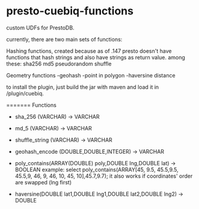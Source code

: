 # presto-cuebiq-functions
custom UDFs for PrestoDB.

currently, there are two main sets of functions: 

Hashing functions, created because as of .147 presto doesn't have functions that hash strings and also have strings as return value. among these:
  sha256
  md5
  pseudorandom shuffle

Geometry functions
  -geohash
  -point in polygon
  -haversine distance

to install the plugin, just build the jar with maven and load it in <prestoDir>/plugin/cuebiq.

=======
Functions

 * sha_256 (VARCHAR) -> VARCHAR
 * md_5 (VARCHAR) -> VARCHAR
 * shuffle_string (VARCHAR) -> VARCHAR

 * geohash_encode (DOUBLE,DOUBLE,INTEGER) -> VARCHAR
 * poly_contains(ARRAY(DOUBLE) poly,DOUBLE lng,DOUBLE lat) -> BOOLEAN
  example: select poly_contains(ARRAY[45, 9.5, 45.5,9.5, 45.5,9, 46, 9, 46, 10, 45, 10],45.7,9.7);
  it also works if coordinates' order are swapped (lng first) 
 * haversine(DOUBLE lat1,DOUBLE lng1,DOUBLE lat2,DOUBLE lng2) -> DOUBLE
